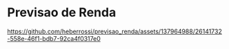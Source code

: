 # Previsao de Renda




https://github.com/heberrossi/previsao_renda/assets/137964988/26141732-558e-46f1-bdb7-92ca4f0317e0

